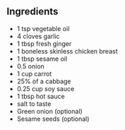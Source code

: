 ## Ingredients

- 1 tsp vegetable oil
- 4 cloves garlic
- 1 tbsp fresh ginger
- 1 boneless skinless chicken breast
- 1 tbsp sesame oil
- 0.5 onion
- 1 cup carrot
- 25% of a cabbage
- 0.25 cup soy sauce
- 1 tbsp hot sauce
- salt to taste
- Green onion (optional)
- Sesame seeds (optional)